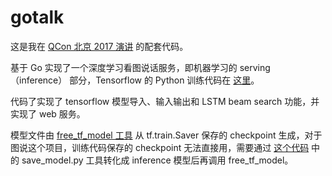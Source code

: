 # gotalk

这是我在 [QCon 北京 2017 演讲](http://2017.qconbeijing.com/presentation/872) 的配套代码。

基于 Go 实现了一个深度学习看图说话服务，即机器学习的 serving（inference） 部分，Tensorflow 的 Python 训练代码在 [这里](https://github.com/tensorflow/models/tree/master/im2txt)。

代码了实现了 tensorflow 模型导入、输入输出和 LSTM beam search 功能，并实现了 web 服务。

模型文件由 [free_tf_model 工具](https://github.com/agilab/freeze_tf_model) 从 tf.train.Saver 保存的 checkpoint 生成，对于图说这个项目，训练代码保存的 checkpoint 无法直接用，需要通过 [这个代码](https://github.com/agilab/im2txt) 中的 save_model.py 工具转化成 inference 模型后再调用 free_tf_model。
